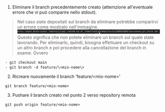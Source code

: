 1. Eliminare il branch precedentemente creato (attemzione all'eventuale errore che vi può comparire nello stdout).

> Nel caso siate depositati sul branch da eliminare potrebbe comparirvi un errore come mostrato nell'immagine.
>![figura02](assets/git_branch_delete_error.png) 
>Questo significa che non potete eliminare un branch sul quale state lavorando. Per eliminarlo, quindi, bisogna effettuare un checkout su un altro branch e poi procedere alla cancellazione del branch in esame.
>Ovvero
```
- git checkout main
- git branch -d feature/\<mio-nome\>
```
2. Ricreare nuovamente il branch 'feature/\<mio-nome\>'
```
git branch feature/<mio-nome>
```
3. Pushare il branch creato nel punto 2 verso repository remota
```
git push origin feature/<mio-nome>
```